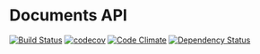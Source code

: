 # Documents API

[![Build Status](https://travis-ci.org/andela-hthuo/documents-api.svg?branch=develop)](https://travis-ci.org/andela-hthuo/documents-api)
[![codecov](https://codecov.io/gh/andela-hthuo/documents-api/branch/develop/graph/badge.svg)](https://codecov.io/gh/andela-hthuo/documents-api/branch/develop)
[![Code Climate](https://codeclimate.com/github/andela-hthuo/documents-api/badges/gpa.svg)](https://codeclimate.com/github/andela-hthuo/documents-api)
[![Dependency Status](https://david-dm.org/andela-hthuo/documents-api.svg)](https://david-dm.org/andela-hthuo/documents-api)
